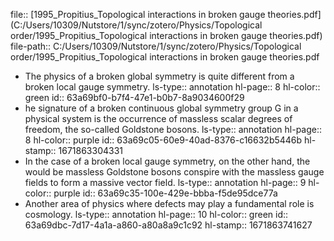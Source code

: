 file:: [1995_Propitius_Topological interactions in broken gauge theories.pdf](C:/Users/10309/Nutstore/1/sync/zotero/Physics/Topological order/1995_Propitius_Topological interactions in broken gauge theories.pdf)
file-path:: C:/Users/10309/Nutstore/1/sync/zotero/Physics/Topological order/1995_Propitius_Topological interactions in broken gauge theories.pdf

- The physics of a broken global symmetry is quite different from a broken local gauge symmetry. 
  ls-type:: annotation
  hl-page:: 8
  hl-color:: green
  id:: 63a69bf0-b7f4-47e1-b0b7-8a9034600f29
- he signature of a broken continuous global symmetry group G in a physical system is the occurrence of massless scalar degrees of freedom, the so-called Goldstone bosons.
  ls-type:: annotation
  hl-page:: 8
  hl-color:: purple
  id:: 63a69c05-60e9-40ad-8376-c16632b5446b
  hl-stamp:: 1671863304331
- In the case of a broken local gauge symmetry, on the other hand, the would be massless Goldstone bosons conspire with the massless gauge fields to form a massive vector field.
  ls-type:: annotation
  hl-page:: 9
  hl-color:: purple
  id:: 63a69c35-100e-429e-bbba-f5de95dce77a
- Another area of physics where defects may play a fundamental role is cosmology.
  ls-type:: annotation
  hl-page:: 10
  hl-color:: green
  id:: 63a69dbc-7d17-4a1a-a860-a80a8a9c1c92
  hl-stamp:: 1671863741627